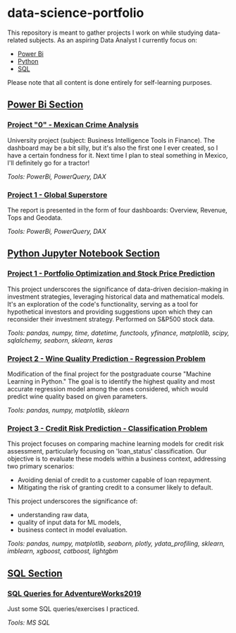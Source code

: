# data-science-portfolio

This repository is meant to gather projects I work on while studying data-related subjects. 
As an aspiring Data Analyst I currently focus on:
* [Power Bi](https://github.com/i-tomczok-ue/data-science-portfolio/tree/main/PowerBI)
* [Python](https://github.com/i-tomczok-ue/data-science-portfolio/tree/main/PythonJupyterNotebook)
* [SQL](https://github.com/i-tomczok-ue/data-science-portfolio/tree/main/SQL)

Please note that all content is done entirely for self-learning purposes.

## [Power Bi Section](https://github.com/i-tomczok-ue/data-science-portfolio/tree/main/PowerBI)
### [Project "0" - Mexican Crime Analysis](https://github.com/i-tomczok-ue/data-science-portfolio/tree/main/PowerBI/00_MexicanCrimeAnalysis)
University project (subject: Business Intelligence Tools in Finance). The dashboard may be a bit silly, but it's also the first one I ever created, so I have a certain fondness for it. Next time I plan to steal something in Mexico, I'll definitely go for a tractor!

*Tools: PowerBi, PowerQuery, DAX*

### [Project 1 - Global Superstore](https://github.com/i-tomczok-ue/data-science-portfolio/tree/main/PowerBI/01_GlobalSuperstore)
The report is presented in the form of four dashboards: Overview, Revenue, Tops and Geodata.

*Tools: PowerBi, PowerQuery, DAX*

## [Python Jupyter Notebook Section](https://github.com/i-tomczok-ue/data-science-portfolio/tree/main/PythonJupyterNotebook)
### [Project 1 - Portfolio Optimization and Stock Price Prediction](https://github.com/i-tomczok-ue/data-science-portfolio/tree/main/PythonJupyterNotebook/01_PortfolioOptimizationAndLSTM)
This project underscores the significance of data-driven decision-making in investment strategies, leveraging historical data and mathematical models. It's an exploration of the code's functionality, serving as a tool for hypothetical investors and providing suggestions upon which they can reconsider their investment strategy. Performed on S&P500 stock data.

*Tools: pandas, numpy, time, datetime, functools, yfinance, matplotlib, scipy, sqlalchemy, seaborn, sklearn, keras*

### [Project 2 - Wine Quality Prediction - Regression Problem](https://github.com/i-tomczok-ue/data-science-portfolio/tree/main/PythonJupyterNotebook/02_WineQualityRegression)
Modification of the final project for the postgraduate course "Machine Learning in Python." 
The goal is to identify the highest quality and most accurate regression model among the ones considered, which would predict wine quality based on given parameters.

*Tools: pandas, numpy, matplotlib, sklearn*

### [Project 3 - Credit Risk Prediction - Classification Problem](https://github.com/i-tomczok-ue/data-science-portfolio/tree/main/PythonJupyterNotebook/03_CreditRiskPrediction)
This project focuses on comparing machine learning models for credit risk assessment, particularly focusing on 'loan_status' classification. Our objective is to evaluate these models within a business context, addressing two primary scenarios:
* Avoiding denial of credit to a customer capable of loan repayment.
* Mitigating the risk of granting credit to a consumer likely to default.

This project underscores the significance of:
* understanding raw data,
* quality of input data for ML models,
* business contect in model evaluation.

*Tools: pandas, numpy, matplotlib, seaborn, plotly, ydata_profiling, sklearn, imblearn, xgboost, catboost, lightgbm*

## [SQL Section](https://github.com/i-tomczok-ue/data-science-portfolio/tree/main/SQL)
### [SQL Queries for AdventureWorks2019](https://github.com/i-tomczok-ue/data-science-portfolio/tree/main/SQL/AW2019)
Just some SQL queries/exercises I practiced.

*Tools: MS SQL*

